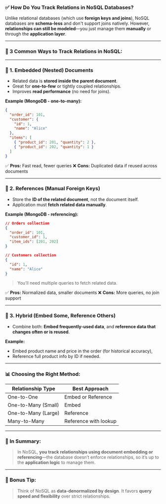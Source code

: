 ### ✅ How Do You Track Relations in NoSQL Databases?

Unlike relational databases (which use **foreign keys and joins**), NoSQL databases are **schema-less** and don't support joins natively. However, **relationships can still be modeled**—you just manage them **manually** or through the **application layer**.

---

### 🧠 3 Common Ways to Track Relations in NoSQL:

---

### 🔹 1. **Embedded (Nested) Documents**

* Related data is **stored inside the parent document**.
* Great for **one-to-few** or tightly coupled relationships.
* Improves **read performance** (no need for joins).

**Example (MongoDB - one-to-many):**

```json
{
  "order_id": 101,
  "customer": {
    "id": 1,
    "name": "Alice"
  },
  "items": [
    { "product_id": 201, "quantity": 2 },
    { "product_id": 202, "quantity": 1 }
  ]
}
```

✅ **Pros:** Fast read, fewer queries
❌ **Cons:** Duplicated data if reused across documents

---

### 🔸 2. **References (Manual Foreign Keys)**

* Store the **ID of the related document**, not the document itself.
* Application must **fetch related data manually**.

**Example (MongoDB - referencing):**

```json
// Orders collection
{
  "order_id": 101,
  "customer_id": 1,
  "item_ids": [201, 202]
}

// Customers collection
{
  "id": 1,
  "name": "Alice"
}
```

> You’ll need multiple queries to fetch related data.

✅ **Pros:** Normalized data, smaller documents
❌ **Cons:** More queries, no join support

---

### 🔹 3. **Hybrid (Embed Some, Reference Others)**

* Combine both: **Embed frequently-used data**, and **reference data that changes often or is reused**.

**Example:**

* Embed product name and price in the order (for historical accuracy),
* Reference full product info by ID if needed.

---

### 📊 Choosing the Right Method:

| Relationship Type   | Best Approach         |
| ------------------- | --------------------- |
| One-to-One          | Embed or Reference    |
| One-to-Many (Small) | Embed                 |
| One-to-Many (Large) | Reference             |
| Many-to-Many        | Reference with lookup |

---

### 🧠 In Summary:

> In NoSQL, **you track relationships using document embedding or referencing**—the database doesn’t enforce relationships, so it’s up to the **application logic** to manage them.

---

### 💬 Bonus Tip:

> Think of NoSQL as **data-denormalized by design**. It favors **query speed and flexibility** over strict relationships.